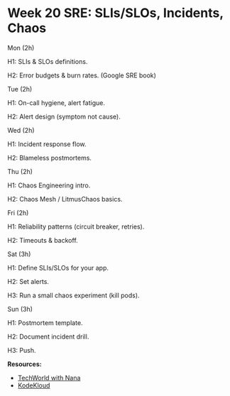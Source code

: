 # Week 20 SRE: SLIs/SLOs, Incidents, Chaos

Mon (2h)

H1: SLIs & SLOs definitions.

H2: Error budgets & burn rates. (Google SRE book)

Tue (2h)

H1: On-call hygiene, alert fatigue.

H2: Alert design (symptom not cause).

Wed (2h)

H1: Incident response flow.

H2: Blameless postmortems.

Thu (2h)

H1: Chaos Engineering intro.

H2: Chaos Mesh / LitmusChaos basics.

Fri (2h)

H1: Reliability patterns (circuit breaker, retries).

H2: Timeouts & backoff.

Sat (3h)

H1: Define SLIs/SLOs for your app.

H2: Set alerts.

H3: Run a small chaos experiment (kill pods).

Sun (3h)

H1: Postmortem template.

H2: Document incident drill.

H3: Push.

**Resources:**
- [TechWorld with Nana](https://www.youtube.com/c/TechWorldwithNana)
- [KodeKloud](https://kodekloud.com/)
